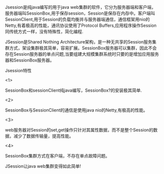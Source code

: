 Jsession是纯java编写的用于java web集群的软件，它分为服务器端和客户端，服务器端叫SessionBox,用于保存session，Session是保存在内存中。客户端叫SessionClient,用于Session的负载均衡并与服务器端通信，通信框架用nio的Netty,有着极高的性能，通讯协议使用了Protocol Buffers,应用程序操作Session同传统方式一样，没有特殊性，简化编程.

JSession是Shared Nothing Architecture架构，是一种无共享的Session服务集群方式，架设集群极其简单，容易扩展。SessionBox服务器可以集群，因此不会存在Session服务器的单点问题,当要组建大规模集群系统时只要的是增加应用服务器和SessionBox服务器。

Jsession特性



&lt;1&gt;

SessionBox和sessionClient纯java编写，SessionBox?的安装极其简单.



&lt;2&gt;

SessionBox与SessionClient的通信是使用java nio的Netty,有极高的性能。



&lt;3&gt;

web服务器对Session的set,get操作只针对其属性数据，而不是整个Session的数据，减少了数据传输量，提高性能。



&lt;4&gt;

SessionBox集群方式在客户端，不存在单点故障问题。


JSession让java web集群变得如此简单!